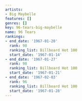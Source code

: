 ```yaml
---
artists:
- Big Maybelle
features: []
genres: []
key: 96-tears-big-maybelle
name: 96 Tears
rankings:
- end_date: '1967-01-20'
  rank: 98
  ranking_list: Billboard Hot 100
  start_date: '1967-01-14'
- end_date: '1967-01-27'
  rank: 98
  ranking_list: Billboard Hot 100
  start_date: '1967-01-21'
- end_date: '1967-02-03'
  rank: 96
  ranking_list: Billboard Hot 100
  start_date: '1967-01-28'
---
```



